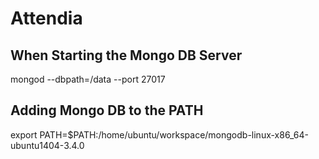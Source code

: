 # Attendia

## When Starting the Mongo DB Server
mongod --dbpath=/data --port 27017

## Adding Mongo DB to the PATH
export PATH=$PATH:/home/ubuntu/workspace/mongodb-linux-x86_64-ubuntu1404-3.4.0
